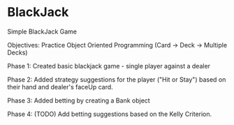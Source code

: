 # BlackJack
Simple BlackJack Game

Objectives:
Practice Object Oriented Programming (Card -> Deck -> Multiple Decks)

Phase 1: Created basic blackjack game - single player against a dealer

Phase 2: Added strategy suggestions for the player ("Hit or Stay") based on their hand and dealer's faceUp card. 

Phase 3: Added betting by creating a Bank object

Phase 4: (TODO) Add betting suggestions based on the Kelly Criterion.

